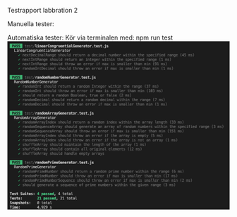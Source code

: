 Testrapport labbration 2

Manuella tester:


Automatiska tester: 
Kör via terminalen med: npm run test
![Alt Text](images/automaticTests.png)